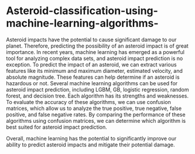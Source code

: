 # Asteroid-classification-using-machine-learning-algorithms-
Asteroid impacts have the potential to cause significant damage to our planet. Therefore, predicting
the possibility of an asteroid impact is of great importance. In recent years, machine learning has
emerged as a powerful tool for analyzing complex data sets, and asteroid impact prediction is no
exception. To predict the impact of an asteroid, we can extract various features like its minimum
and maximum diameter, estimated velocity, and absolute magnitude. These features can help
determine if an asteroid is hazardous or not. Several machine learning algorithms can be used for
asteroid impact prediction, including LGBM, GB, logistic regression, random forest, and decision
tree. Each algorithm has its strengths and weaknesses. To evaluate the accuracy of these
algorithms, we can use confusion matrices, which allow us to analyze the true positive, true
negative, false positive, and false negative rates. By comparing the performance of these
algorithms using confusion matrices, we can determine which algorithm is best suited for asteroid
impact prediction.

Overall, machine learning has the potential to significantly improve our ability to predict asteroid
impacts and mitigate their potential damage.
